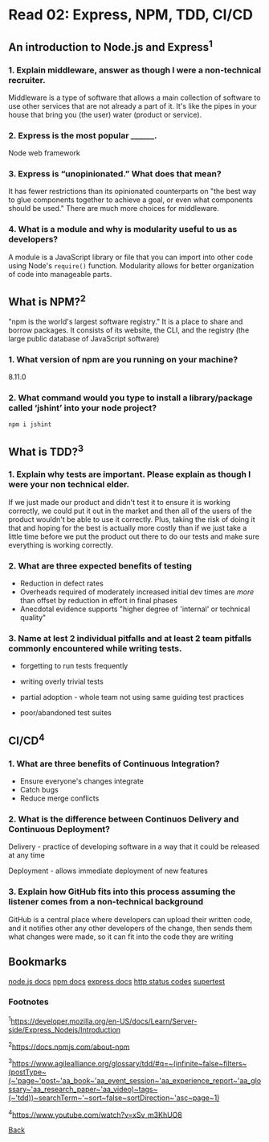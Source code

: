 # Read 02: Express, NPM, TDD, CI/CD

## An introduction to Node.js and Express<sup>1</sup>

### 1. Explain middleware, answer as though I were a non-technical recruiter.

Middleware is a type of software that allows a main collection of software to use other services that are not already a part of it. It's like the pipes in your house that bring you (the user) water (product or service).

### 2. Express is the most popular ______.

Node web framework

### 3. Express is “unopinionated.” What does that mean?

It has fewer restrictions than its opinionated counterparts on "the best way to glue components together to achieve a goal, or even what components should be used." There are much more choices for middleware.

### 4. What is a module and why is modularity useful to us as developers?

A module is a JavaScript library or file that you can import into other code using Node's `require()` function.  Modularity allows for better organization of code into manageable parts.

## What is NPM?<sup>2</sup>

"npm is the world's largest software registry." It is a place to share and borrow packages. It consists of its website, the CLI, and the registry (the large public database of JavaScript software)

### 1. What version of npm are you running on your machine?

8.11.0

### 2. What command would you type to install a library/package called ‘jshint’ into your node project?

`npm i jshint`

## What is TDD?<sup>3</sup>

### 1. Explain why tests are important. Please explain as though I were your non technical elder.

If we just made our product and didn't test it to ensure it is working correctly, we could put it out in the market and then all of the users of the product wouldn't be able to use it correctly.  Plus, taking the risk of doing it that and hoping for the best is actually more costly than if we just take a little time before we put the product out there to do our tests and make sure everything is working correctly.

### 2. What are three expected benefits of testing

* Reduction in defect rates
* Overheads required of moderately increased initial dev times are *more* than offset by reduction in effort in final phases
* Anecdotal evidence supports "higher degree of 'internal' or technical quality"

### 3. Name at lest 2 individual pitfalls and at least 2 team pitfalls commonly encountered while writing tests.

* forgetting to run tests frequently
* writing overly trivial tests

* partial adoption - whole team not using same guiding test practices
* poor/abandoned test suites

## CI/CD<sup>4</sup>

### 1. What are three benefits of Continuous Integration?

* Ensure everyone's changes integrate
* Catch bugs
* Reduce merge conflicts

### 2. What is the difference between Continuos Delivery and Continuous Deployment?

Delivery - practice of developing software in a way that it could be released at any time

Deployment - allows immediate deployment of new features

### 3. Explain how GitHub fits into this process assuming the listener comes from a non-technical background

GitHub is a central place where developers can upload their written code, and it notifies other any other developers of the change, then sends them what changes were made, so it can fit into the code they are writing

## Bookmarks

[node.js docs](https://nodejs.org/en/docs/)
[npm docs](https://docs.npmjs.com/)
[express docs](https://expressjs.com/en/4x/api.html)
[http status codes](https://www.restapitutorial.com/httpstatuscodes.html)
[supertest](https://github.com/visionmedia/supertest)

### Footnotes

<sup>1</sup>https://developer.mozilla.org/en-US/docs/Learn/Server-side/Express_Nodejs/Introduction

<sup>2</sup>https://docs.npmjs.com/about-npm

<sup>3</sup>https://www.agilealliance.org/glossary/tdd/#q=~(infinite~false~filters~(postType~(~'page~'post~'aa_book~'aa_event_session~'aa_experience_report~'aa_glossary~'aa_research_paper~'aa_video)~tags~(~'tdd))~searchTerm~'~sort~false~sortDirection~'asc~page~1)

<sup>4</sup>https://www.youtube.com/watch?v=xSv_m3KhUO8

[Back](/reading-notes/401/401-TOC.html)
